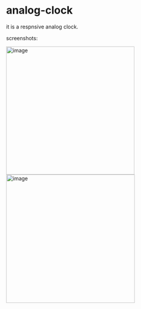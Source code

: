 # analog-clock

it is a respnsive analog clock.

screenshots:

<img width="346" alt="image" src="https://github.com/ansh-goyal04/analog-clock/assets/143253308/6de51b46-7b80-4d9e-8ba9-f7e59e20cfe8">

<img width="347" alt="image" src="https://github.com/ansh-goyal04/analog-clock/assets/143253308/e05e3cfb-d08a-4b3a-86f9-f927a69f8560">
